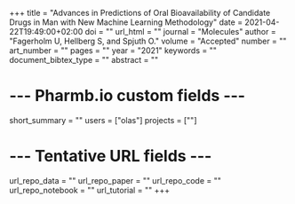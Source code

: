 +++
title = "Advances in Predictions of Oral Bioavailability of Candidate Drugs in Man with New Machine Learning Methodology"
date = 2021-04-22T19:49:00+02:00
doi = ""
url_html = ""
journal = "Molecules"
author = "Fagerholm U, Hellberg S, and Spjuth O."
volume = "Accepted"
number = ""
art_number = ""
pages = ""
year = "2021"
keywords = ""
document_bibtex_type = ""
abstract = ""
# --- Pharmb.io custom fields ---
short_summary = ""
users = ["olas"]
projects = [""]
# --- Tentative URL fields ---
url_repo_data = ""
url_repo_paper = ""
url_repo_code = ""
url_repo_notebook = ""
url_tutorial = ""
+++
